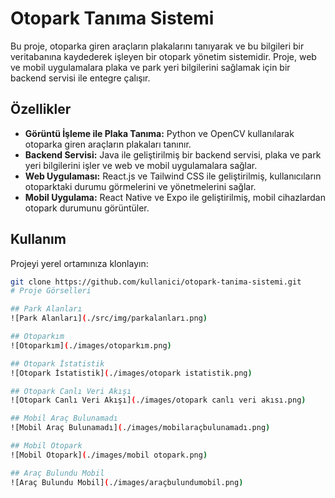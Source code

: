 # Otopark Tanıma Sistemi


Bu proje, otoparka giren araçların plakalarını tanıyarak ve bu bilgileri bir veritabanına kaydederek işleyen bir otopark yönetim sistemidir. Proje, web ve mobil uygulamalara plaka ve park yeri bilgilerini sağlamak için bir backend servisi ile entegre çalışır.

## Özellikler

- **Görüntü İşleme ile Plaka Tanıma:** Python ve OpenCV kullanılarak otoparka giren araçların plakaları tanınır.
- **Backend Servisi:** Java ile geliştirilmiş bir backend servisi, plaka ve park yeri bilgilerini işler ve web ve mobil uygulamalara sağlar.
- **Web Uygulaması:** React.js ve Tailwind CSS ile geliştirilmiş, kullanıcıların otoparktaki durumu görmelerini ve yönetmelerini sağlar.
- **Mobil Uygulama:** React Native ve Expo ile geliştirilmiş, mobil cihazlardan otopark durumunu görüntüler.

## Kullanım

Projeyi yerel ortamınıza klonlayın:

```bash
git clone https://github.com/kullanici/otopark-tanima-sistemi.git
# Proje Görselleri

## Park Alanları
![Park Alanları](./src/img/parkalanları.png)

## Otoparkım
![Otoparkım](./images/otoparkım.png)

## Otopark İstatistik
![Otopark İstatistik](./images/otopark istatistik.png)

## Otopark Canlı Veri Akışı
![Otopark Canlı Veri Akışı](./images/otopark canlı veri akısı.png)

## Mobil Araç Bulunamadı
![Mobil Araç Bulunamadı](./images/mobilaraçbulunamadı.png)

## Mobil Otopark
![Mobil Otopark](./images/mobil otopark.png)

## Araç Bulundu Mobil
![Araç Bulundu Mobil](./images/araçbulundumobil.png)
